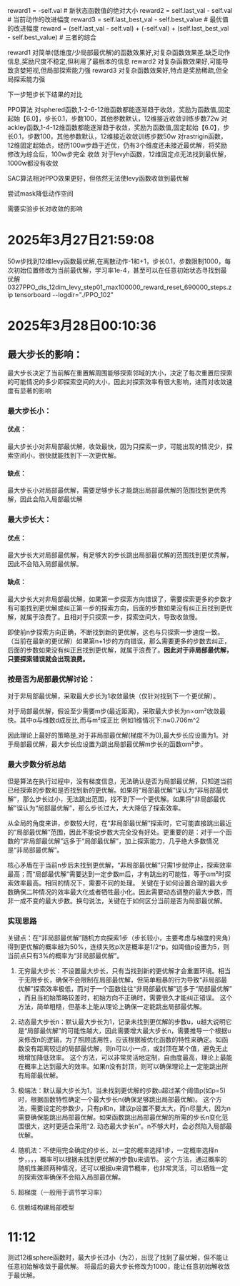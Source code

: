 reward1 = -self.val  # 新状态函数值的绝对大小
reward2 = self.last_val - self.val  # 当前动作的改进幅度
reward3 = self.last_best_val - self.best_value   # 最优值的改进幅度
reward = (self.last_val - self.val) + (-self.val) + (self.last_best_val - self.best_value)  # 三者的综合

reward1 对简单(低维度/少局部最优解)的函数效果好,对复杂函数效果差,缺乏动作信息,奖励尺度不稳定,但利用了最根本的信息
reward2 对复杂函数效果好,可能导致贪婪短视,但局部探索能力强
reward3 对复杂函数效果好,特点是奖励稀疏,但全局探索能力强

下一步短步长下结果的对比

PPO算法
对sphered函数,1-2-6-12维函数都能逐渐趋于收敛，奖励为函数值,固定起始【6.0】，步长0.1，步数100，其他参数默认，12维接近收敛训练步数72w
对ackley函数,1-4-12维函数都能逐渐趋于收敛，奖励为函数值,固定起始【6.0】，步长0.1，步数100，其他参数默认，12维接近收敛训练步数50w
对rastrigin函数，12维固定起始点，经历100w步趋于近优，仍有3个维度还未接近最优解，将奖励修改为综合后，100w步完全
收敛
对于levyh函数，12维固定点无法找到最优解，1000w都没有收敛

SAC算法相对PPO效果更好，但依然无法使levy函数收敛到最优解

尝试mask降低动作空间

需要实验步长对收敛的影响

# 2025年3月27日21:59:08

50w步找到12维levy函数最优解,在离散动作-1和+1，步长0.1，步数限制1000，每次初始位置修改为当前最优解，学习率1e-4，甚至可以在任意初始状态寻找到最优解
0327PPO_dis_12dim_levy_step01_max100000_reward_reset_690000_steps.zip
tensorboard --logdir="./PPO_102"

# 2025年3月28日00:10:36

## 最大步长的影响：

最大步长决定了当前解在重置解周围能够探索邻域的大小，决定了每次重置后探索的可能情况的多少即探索空间的大小，因此对探索效率有很大影响，进而对收敛速度有显著的影响

### 最大步长小：

#### 优点：

最大步长小对非局部最优解，收敛最快，因为只探索一步，可能出现的情况少，探索空间小，很快就能找到下一次更优解。

#### 缺点：

最大步长小对局部最优解，需要足够步长才能跳出局部最优解的范围找到更优秀解，因此会陷入局部最优解

### 最大步长大：

#### 优点：

最大步长大对局部最优解，有足够大的步长跳出局部最优解的范围找到更优秀解，因此不会陷入局部最优解。

#### 缺点：

最大步长大对非局部最优解，如果第一步探索方向错误了，需要探索更多的步数才有可能找到更优解或纠正第一步的探索方向，后面的步数如果没有纠正且找到更优解，就属于浪费了。且相对于只探索一步，探索空间大，导致收敛慢。

即使前n步探索方向正确，不断找到新的更优解，这也与只探索一步速度一致。（当前在最新的更优解）如果第n+1步的方向错误，那么需要更多的步数去纠正，后面的步数如果没有纠正且找到更优解，就属于浪费了。**因此对于非局部最优解，只要探索错误就会出现浪费。**



### 按是否为局部最优解讨论：
对于非局部最优解，采取最大步长为1收敛最快（仅针对找到下一个更优解）。

对于局部最优解，假设至少需要m步(最近距离)，采取最大步长为n∝αm²收敛最快。其中α与维数d成反比,而与m²成正比
例如1维情况下:n≈0.706m^2

因此理论上最好的策略是,对于非局部最优解(梯度不为0),最大步长应设置为1。对于局部最优解，最大步长应设置为跳出局部最优解m步长的函数αm²步。
### 最大步数分析总结
但是算法在执行过程中，没有梯度信息，无法确认是否为局部最优解，只知道当前已经探索的步数和是否找到新的更优解。如果将“局部最优解”误认为“非局部最优解”，那么步长过小，无法跳出范围，找不到下一个更优解。如果将“非局部最优解”误认为“局部最优解”，那么步长过大，大大降低了探索效率。

从全局的角度来讲，步数较大时，在“非局部最优解”探索时，它可能直接跳出最近的“局部最优解”范围，因此不能说步数大完全没有好处。更重要的是：对于一个函数的“非局部最优解”远多于“局部最优解”，加上探索能力，几乎绝大多数情况是“非局部最优解”。

核心矛盾在于当前n步后未找到更优解，“非局部最优解”只需1步就停止，探索效率最高；而“局部最优解”需要达到一定步数m后，才有跳出的可能性，等于αm²时探索效率最高。相同的情况下，需要不同的处理。
关键在于如何设置合理的最大步数确保二种情况的效率最大化或者牺牲最小化。因此需要动态调整的最大步数，而非一成不变的最大步数。换句说法，关键在于如何区分当前是否为局部最优解。

### 实现思路
关键点：在“非局部最优解”随机方向探索1步（步长较小，主要考虑与梯度的夹角）得到更优解的概率越为50%，连续失败p次是概率是1/2^p。如阈值p设置为5，则当前点只有3%的概率为“非局部最优解”。
1. 无穷最大步长：不设置最大步长，只有当找到新的更优解才会重置环境。相当于无限步长，确保不会限制在局部最优解，但简单粗暴的行为导致“非局部最优解”探索效率极低，而对于一个函数往往“非局部最优解”远多于“局部最优解” ，而且当初始策略较差时，初始方向不正确时，需要很久才能纠正错误。
这个方法，简单粗糙，但基本上能从理论上确保一定能跳出局部最优解。
2. 动态最大步长n：默认最大步长为1，记录未找到更优解的步数u，u越大说明它是“局部最优解”的可能性越大，因此需要增大最大步长n，需要推导一个根据u来修改n的逻辑，为了照顾适用性，应该根据被优化函数的特性来确定。如函数没有距离较远的局部最优解，则n可以小一点，或封顶在某个值，避免无止境增加降低效率。
这个方法，可以非常灵活地定制，自由度最高，理论上最能在概率上达到最大的效率。如果n没有封顶，则可以确保理论上一定能跳出所有局部最优解。
3. 极端法：默认最大步长为1，当未找到更优解的步数u超过某个阈值p(如p=5)时，根据函数特性确定一个最大步长n(确保足够跳出局部最优解)。
这个方法，需要设定的参数少，只有p和n，建议p设置不要太大，而n尽量大，因为n需要确保能跳出局部最优解。如果函数跳出局部最优解的所需的步长n变化范围很大，这时更适合采用“2. 动态最大步长n”。n不够大时，会必然陷入局部最优解。
4. 随机法：不使用完全确定的步长，以一定的概率选择1步，一定概率选择n步，，，，概率可以根据未找到更优解的步数u来调节。
这个方法，通过概率的随机性兼顾两种情况，还可以根据u来调节概率，也非常灵活，可以牺牲一定的探索效率确保不会陷入局部最优解。

5. 超梯度（一般用于调节学习率）
6. 信赖域构建局部模型


# 11:12
测试12维sphere函数时，最大步长过小（为2），出现了找到了最优解，但不能让任意初始解收敛于最优解。
将最后的最大步长修改为1000，能让任意初始解收敛于最优解。
